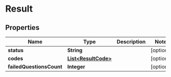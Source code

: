
# Result

## Properties
Name | Type | Description | Notes
------------ | ------------- | ------------- | -------------
**status** | **String** |  |  [optional]
**codes** | [**List&lt;ResultCode&gt;**](ResultCode.md) |  |  [optional]
**failedQuestionsCount** | **Integer** |  |  [optional]



